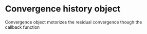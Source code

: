 # Convergence history object

Convergence object motorizes the residual convergence though the callback
function

